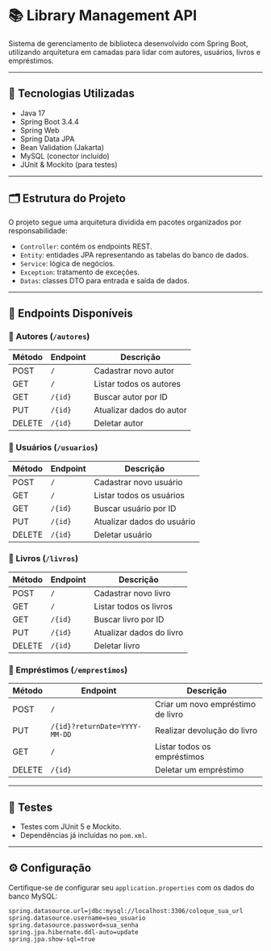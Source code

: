 # 📚 Library Management API

Sistema de gerenciamento de biblioteca desenvolvido com Spring Boot, utilizando arquitetura em camadas para lidar com autores, usuários, livros e empréstimos.

---

## 🚀 Tecnologias Utilizadas

- Java 17
- Spring Boot 3.4.4
- Spring Web
- Spring Data JPA
- Bean Validation (Jakarta)
- MySQL (conector incluído)
- JUnit & Mockito (para testes)

---

## 🗂️ Estrutura do Projeto

O projeto segue uma arquitetura dividida em pacotes organizados por responsabilidade:

- `Controller`: contém os endpoints REST.
- `Entity`: entidades JPA representando as tabelas do banco de dados.
- `Service`: lógica de negócios.
- `Exception`: tratamento de exceções.
- `Datas`: classes DTO para entrada e saída de dados.

---

## 📌 Endpoints Disponíveis

### 🔹 Autores (`/autores`)
| Método | Endpoint       | Descrição                     |
|--------|----------------|-------------------------------|
| POST   | `/`            | Cadastrar novo autor          |
| GET    | `/`            | Listar todos os autores       |
| GET    | `/{id}`        | Buscar autor por ID           |
| PUT    | `/{id}`        | Atualizar dados do autor      |
| DELETE | `/{id}`        | Deletar autor                 |

### 🔹 Usuários (`/usuarios`)
| Método | Endpoint       | Descrição                     |
|--------|----------------|-------------------------------|
| POST   | `/`            | Cadastrar novo usuário        |
| GET    | `/`            | Listar todos os usuários      |
| GET    | `/{id}`        | Buscar usuário por ID         |
| PUT    | `/{id}`        | Atualizar dados do usuário    |
| DELETE | `/{id}`        | Deletar usuário               |

### 🔹 Livros (`/livros`)
| Método | Endpoint       | Descrição                     |
|--------|----------------|-------------------------------|
| POST   | `/`            | Cadastrar novo livro          |
| GET    | `/`            | Listar todos os livros        |
| GET    | `/{id}`        | Buscar livro por ID           |
| PUT    | `/{id}`        | Atualizar dados do livro      |
| DELETE | `/{id}`        | Deletar livro                 |

### 🔹 Empréstimos (`/emprestimos`)
| Método | Endpoint                    | Descrição                                |
|--------|-----------------------------|------------------------------------------|
| POST   | `/`                         | Criar um novo empréstimo de livro        |
| PUT    | `/{id}?returnDate=YYYY-MM-DD` | Realizar devolução do livro              |
| GET    | `/`                         | Listar todos os empréstimos              |
| DELETE | `/{id}`                     | Deletar um empréstimo                    |

---

## 🧪 Testes

- Testes com JUnit 5 e Mockito.
- Dependências já incluídas no `pom.xml`.

---

## ⚙️ Configuração

Certifique-se de configurar seu `application.properties` com os dados do banco MySQL:

```properties
spring.datasource.url=jdbc:mysql://localhost:3306/coloque_sua_url
spring.datasource.username=seu_usuario
spring.datasource.password=sua_senha
spring.jpa.hibernate.ddl-auto=update
spring.jpa.show-sql=true
